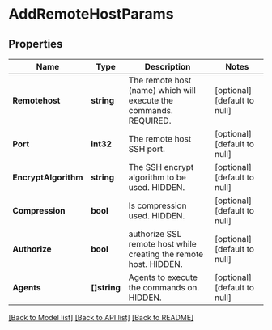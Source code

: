 # AddRemoteHostParams

## Properties
Name | Type | Description | Notes
------------ | ------------- | ------------- | -------------
**Remotehost** | **string** | The remote host (name) which will execute the commands. REQUIRED. | [optional] [default to null]
**Port** | **int32** | The remote host SSH port. | [optional] [default to null]
**EncryptAlgorithm** | **string** | The SSH encrypt algorithm to be used. HIDDEN. | [optional] [default to null]
**Compression** | **bool** | Is compression used. HIDDEN. | [optional] [default to null]
**Authorize** | **bool** | authorize SSL remote host while creating the remote host. HIDDEN. | [optional] [default to null]
**Agents** | **[]string** | Agents to execute the commands on. HIDDEN. | [optional] [default to null]

[[Back to Model list]](../README.md#documentation-for-models) [[Back to API list]](../README.md#documentation-for-api-endpoints) [[Back to README]](../README.md)

